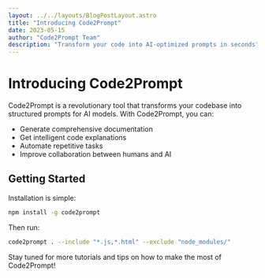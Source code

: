 ```yaml
---
layout: ../../layouts/BlogPostLayout.astro
title: "Introducing Code2Prompt"
date: 2023-05-15
author: "Code2Prompt Team"
description: "Transform your code into AI-optimized prompts in seconds"
---
```


# Introducing Code2Prompt

Code2Prompt is a revolutionary tool that transforms your codebase into structured prompts for AI models. With Code2Prompt, you can:

- Generate comprehensive documentation
- Get intelligent code explanations
- Automate repetitive tasks
- Improve collaboration between humans and AI

## Getting Started

Installation is simple:

```bash
npm install -g code2prompt
```

Then run:

```bash
code2prompt . --include "*.js,*.html" --exclude "node_modules/"
```

Stay tuned for more tutorials and tips on how to make the most of Code2Prompt!
